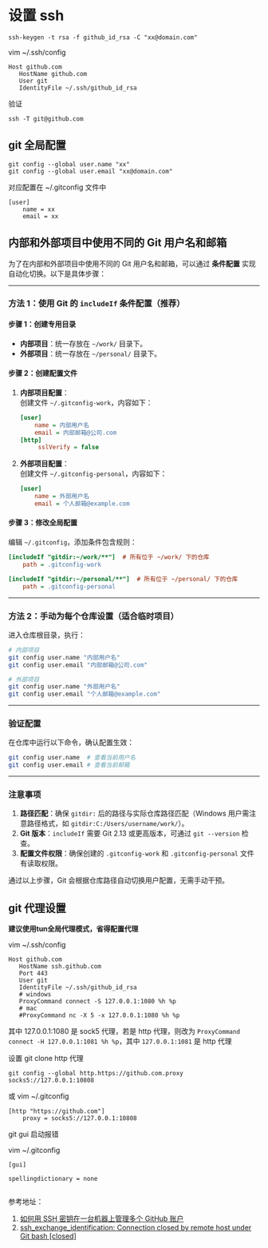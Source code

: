 # 设置 ssh

```
ssh-keygen -t rsa -f github_id_rsa -C "xx@domain.com"

```

vim ~/.ssh/config
```
Host github.com
   HostName github.com
   User git
   IdentityFile ~/.ssh/github_id_rsa
```

验证
```
ssh -T git@github.com
```

## git 全局配置

```
git config --global user.name "xx"
git config --global user.email "xx@domain.com"
```

对应配置在 ~/.gitconfig 文件中

```
[user]
	name = xx
	email = xx
```

## 内部和外部项目中使用不同的 Git 用户名和邮箱
为了在内部和外部项目中使用不同的 Git 用户名和邮箱，可以通过 **条件配置** 实现自动化切换。以下是具体步骤：

---

### 方法 1：使用 Git 的 `includeIf` 条件配置（推荐）
#### 步骤 1：创建专用目录
- **内部项目**：统一存放在 `~/work/` 目录下。
- **外部项目**：统一存放在 `~/personal/` 目录下。

#### 步骤 2：创建配置文件
1. **内部项目配置**：  
   创建文件 `~/.gitconfig-work`，内容如下：
   ```ini
   [user]
       name = 内部用户名
       email = 内部邮箱@公司.com
   [http]  
        sslVerify = false
   ```

2. **外部项目配置**：  
   创建文件 `~/.gitconfig-personal`，内容如下：
   ```ini
   [user]
       name = 外部用户名
       email = 个人邮箱@example.com
   ```

#### 步骤 3：修改全局配置
编辑 `~/.gitconfig`，添加条件包含规则：
```ini
[includeIf "gitdir:~/work/**"]  # 所有位于 ~/work/ 下的仓库
    path = .gitconfig-work

[includeIf "gitdir:~/personal/**"]  # 所有位于 ~/personal/ 下的仓库
    path = .gitconfig-personal
```

---

### 方法 2：手动为每个仓库设置（适合临时项目）
进入仓库根目录，执行：
```bash
# 内部项目
git config user.name "内部用户名"
git config user.email "内部邮箱@公司.com"

# 外部项目
git config user.name "外部用户名"
git config user.email "个人邮箱@example.com"
```

---

### 验证配置
在仓库中运行以下命令，确认配置生效：
```bash
git config user.name  # 查看当前用户名
git config user.email # 查看当前邮箱
```

---

### 注意事项
1. **路径匹配**：确保 `gitdir:` 后的路径与实际仓库路径匹配（Windows 用户需注意路径格式，如 `gitdir:C:/Users/username/work/`）。
2. **Git 版本**：`includeIf` 需要 Git 2.13 或更高版本，可通过 `git --version` 检查。
3. **配置文件权限**：确保创建的 `.gitconfig-work` 和 `.gitconfig-personal` 文件有读取权限。

通过以上步骤，Git 会根据仓库路径自动切换用户配置，无需手动干预。

## git 代理设置

**建议使用tun全局代理模式，省得配置代理**

vim ~/.ssh/config
```
Host github.com
   HostName ssh.github.com
   Port 443
   User git
   IdentityFile ~/.ssh/github_id_rsa
   # windows
   ProxyCommand connect -S 127.0.0.1:1080 %h %p
   # mac
   #ProxyCommand nc -X 5 -x 127.0.0.1:1080 %h %p
```

其中 127.0.0.1:1080 是 sock5 代理，若是 http 代理，则改为 `ProxyCommand connect -H 127.0.0.1:1081 %h %p`，其中 `127.0.0.1:1081` 是 http 代理


设置 git clone http 代理

```
git config --global http.https://github.com.proxy socks5://127.0.0.1:10808
```
或
vim ~/.gitconfig
```
[http "https://github.com"]
	proxy = socks5://127.0.0.1:10808
```

git gui 启动报错

vim ~/.gitconfig
```
[gui]

spellingdictionary = none
	
```


参考地址：
1. [如何用 SSH 密钥在一台机器上管理多个 GitHub 账户](https://www.freecodecamp.org/chinese/news/manage-multiple-github-accounts-the-ssh-way/)
2. [ssh_exchange_identification: Connection closed by remote host under Git bash [closed]](https://stackoverflow.com/a/60994276)
